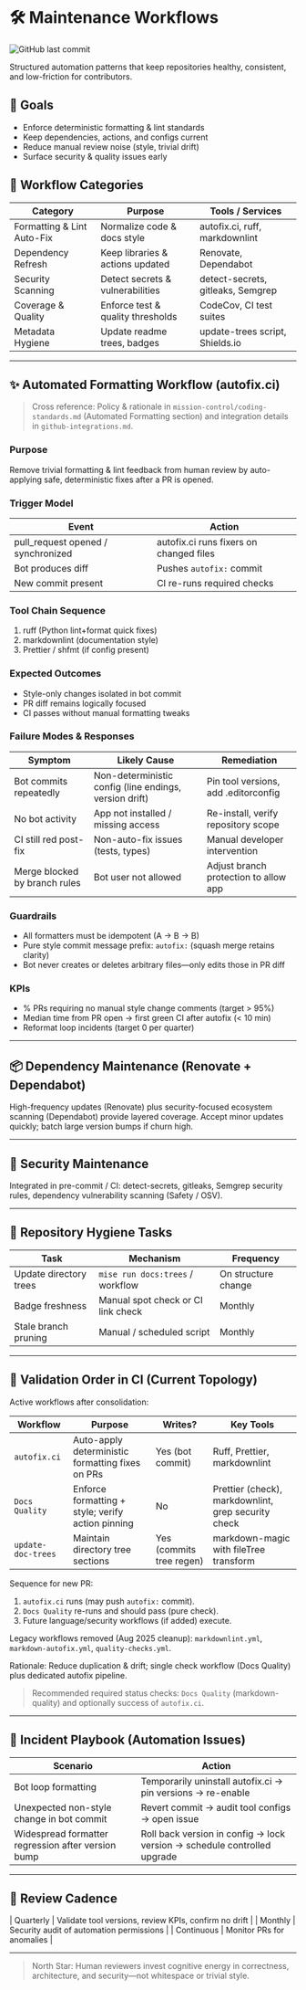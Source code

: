 # 🛠️ Maintenance Workflows

![GitHub last commit](https://img.shields.io/github/last-commit/basher83/docs?path=flight-manuals%2Fgitops%2Fworkflows%2Fmaintenance-workflows.md&display_timestamp=committer)

Structured automation patterns that keep repositories healthy, consistent, and low-friction for
contributors.

## 🎯 Goals

- Enforce deterministic formatting & lint standards
- Keep dependencies, actions, and configs current
- Reduce manual review noise (style, trivial drift)
- Surface security & quality issues early

## 🔄 Workflow Categories

| Category                   | Purpose                           | Tools / Services                  |
| -------------------------- | --------------------------------- | --------------------------------- |
| Formatting & Lint Auto-Fix | Normalize code & docs style       | autofix.ci, ruff, markdownlint    |
| Dependency Refresh         | Keep libraries & actions updated  | Renovate, Dependabot              |
| Security Scanning          | Detect secrets & vulnerabilities  | detect-secrets, gitleaks, Semgrep |
| Coverage & Quality         | Enforce test & quality thresholds | CodeCov, CI test suites           |
| Metadata Hygiene           | Update readme trees, badges       | update-trees script, Shields.io   |

---

## ✨ Automated Formatting Workflow (autofix.ci)

> Cross reference: Policy & rationale in `mission-control/coding-standards.md` (Automated Formatting
> section) and integration details in `github-integrations.md`.

### Purpose

Remove trivial formatting & lint feedback from human review by auto-applying safe, deterministic
fixes after a PR is opened.

### Trigger Model

| Event                              | Action                                  |
| ---------------------------------- | --------------------------------------- |
| pull_request opened / synchronized | autofix.ci runs fixers on changed files |
| Bot produces diff                  | Pushes `autofix:` commit                |
| New commit present                 | CI re-runs required checks              |

### Tool Chain Sequence

1. ruff (Python lint+format quick fixes)
2. markdownlint (documentation style)
3. Prettier / shfmt (if config present)

### Expected Outcomes

- Style-only changes isolated in bot commit
- PR diff remains logically focused
- CI passes without manual formatting tweaks

### Failure Modes & Responses

| Symptom                       | Likely Cause                                           | Remediation                           |
| ----------------------------- | ------------------------------------------------------ | ------------------------------------- |
| Bot commits repeatedly        | Non-deterministic config (line endings, version drift) | Pin tool versions, add .editorconfig  |
| No bot activity               | App not installed / missing access                     | Re-install, verify repository scope   |
| CI still red post-fix         | Non-auto-fix issues (tests, types)                     | Manual developer intervention         |
| Merge blocked by branch rules | Bot user not allowed                                   | Adjust branch protection to allow app |

### Guardrails

- All formatters must be idempotent (A -> B -> B)
- Pure style commit message prefix: `autofix:` (squash merge retains clarity)
- Bot never creates or deletes arbitrary files—only edits those in PR diff

### KPIs

- % PRs requiring no manual style change comments (target > 95%)
- Median time from PR open → first green CI after autofix (< 10 min)
- Reformat loop incidents (target 0 per quarter)

---

## 📦 Dependency Maintenance (Renovate + Dependabot)

High-frequency updates (Renovate) plus security-focused ecosystem scanning (Dependabot) provide
layered coverage. Accept minor updates quickly; batch large version bumps if churn high.

---

## 🔐 Security Maintenance

Integrated in pre-commit / CI: detect-secrets, gitleaks, Semgrep security rules, dependency
vulnerability scanning (Safety / OSV).

---

## 🧹 Repository Hygiene Tasks

| Task                   | Mechanism                          | Frequency           |
| ---------------------- | ---------------------------------- | ------------------- |
| Update directory trees | `mise run docs:trees` / workflow   | On structure change |
| Badge freshness        | Manual spot check or CI link check | Monthly             |
| Stale branch pruning   | Manual / scheduled script          | Monthly             |

---

## 🧪 Validation Order in CI (Current Topology)

Active workflows after consolidation:

| Workflow           | Purpose                                           | Writes?                  | Key Tools                                           |
| ------------------ | ------------------------------------------------- | ------------------------ | --------------------------------------------------- |
| `autofix.ci`       | Auto-apply deterministic formatting fixes on PRs  | Yes (bot commit)         | Ruff, Prettier, markdownlint                        |
| `Docs Quality`     | Enforce formatting + style; verify action pinning | No                       | Prettier (check), markdownlint, grep security check |
| `update-doc-trees` | Maintain directory tree sections                  | Yes (commits tree regen) | markdown-magic with fileTree transform              |

Sequence for new PR:

1. `autofix.ci` runs (may push `autofix:` commit).
2. `Docs Quality` re-runs and should pass (pure check).
3. Future language/security workflows (if added) execute.

Legacy workflows removed (Aug 2025 cleanup): `markdownlint.yml`, `markdown-autofix.yml`,
`quality-checks.yml`.

Rationale: Reduce duplication & drift; single check workflow (Docs Quality) plus dedicated autofix
pipeline.

> Recommended required status checks: `Docs Quality` (markdown-quality) and optionally success of
> `autofix.ci`.

---

## 🚨 Incident Playbook (Automation Issues)

| Scenario                                           | Action                                                                   |
| -------------------------------------------------- | ------------------------------------------------------------------------ |
| Bot loop formatting                                | Temporarily uninstall autofix.ci → pin versions → re-enable              |
| Unexpected non-style change in bot commit          | Revert commit → audit tool configs → open issue                          |
| Widespread formatter regression after version bump | Roll back version in config → lock version → schedule controlled upgrade |

---

## 📅 Review Cadence

| Quarterly | Validate tool versions, review KPIs, confirm no drift | | Monthly | Security audit of
automation permissions | | Continuous | Monitor PRs for anomalies |

---

> North Star: Human reviewers invest cognitive energy in correctness, architecture, and security—not
> whitespace or trivial style.
